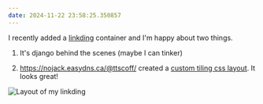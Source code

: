 ```yaml
---
date: 2024-11-22 23:58:25.350857
---
```


I recently added a [linkding](https://github.com/sissbruecker/linkding) container and I'm happy about two things.

1. It's django behind the scenes (maybe I can tinker)

2. <https://nojack.easydns.ca/@ttscoff/> created a [custom tiling css layout](https://brettterpstra.com/2024/11/18/a-card-based-layout-for-linkding/). It looks great!

![Layout of my linkding](https://jmblogstorrage.blob.core.windows.net/media/linkding_ttscoff_css_personal.webp)
